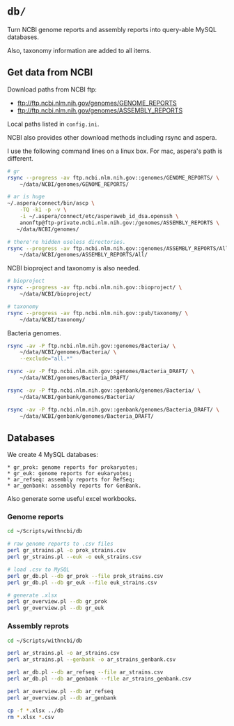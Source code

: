 # `db/`

Turn NCBI genome reports and assembly reports into query-able MySQL databases.

Also, taxonomy information are added to all items.

## Get data from NCBI

Download paths from NCBI ftp:

* ftp://ftp.ncbi.nlm.nih.gov/genomes/GENOME_REPORTS
* ftp://ftp.ncbi.nlm.nih.gov/genomes/ASSEMBLY_REPORTS

Local paths listed in `config.ini`.  

NCBI also provides other download methods including rsync and aspera.

I use the following command lines on a linux box. For mac, aspera's path is different.

```bash
# gr
rsync --progress -av ftp.ncbi.nlm.nih.gov::genomes/GENOME_REPORTS/ \
    ~/data/NCBI/genomes/GENOME_REPORTS/

# ar is huge
~/.aspera/connect/bin/ascp \
    -TQ -k1 -p -v \
    -i ~/.aspera/connect/etc/asperaweb_id_dsa.openssh \
    anonftp@ftp-private.ncbi.nlm.nih.gov:/genomes/ASSEMBLY_REPORTS \
   ~/data/NCBI/genomes/

# there're hidden useless directories.
rsync --progress -av ftp.ncbi.nlm.nih.gov::genomes/ASSEMBLY_REPORTS/All/ \
    ~/data/NCBI/genomes/ASSEMBLY_REPORTS/All/
```

NCBI bioproject and taxonomy is also needed.

```bash
# bioproject
rsync --progress -av ftp.ncbi.nlm.nih.gov::bioproject/ \
    ~/data/NCBI/bioproject/

# taxonomy
rsync --progress -av ftp.ncbi.nlm.nih.gov::pub/taxonomy/ \
    ~/data/NCBI/taxonomy/
```

Bacteria genomes.

```bash
rsync -av -P ftp.ncbi.nlm.nih.gov::genomes/Bacteria/ \
    ~/data/NCBI/genomes/Bacteria/ \
    --exclude="all.*"

rsync -av -P ftp.ncbi.nlm.nih.gov::genomes/Bacteria_DRAFT/ \
    ~/data/NCBI/genomes/Bacteria_DRAFT/

rsync -av -P ftp.ncbi.nlm.nih.gov::genbank/genomes/Bacteria/ \
    ~/data/NCBI/genbank/genomes/Bacteria/

rsync -av -P ftp.ncbi.nlm.nih.gov::genbank/genomes/Bacteria_DRAFT/ \
    ~/data/NCBI/genbank/genomes/Bacteria_DRAFT/

```

## Databases

We create 4 MySQL databases:

    * gr_prok: genome reports for prokaryotes;
    * gr_euk: genome reports for eukaryotes;
    * ar_refseq: assembly reports for RefSeq;
    * ar_genbank: assembly reports for GenBank.

Also generate some useful excel workbooks.

### Genome reports

```bash
cd ~/Scripts/withncbi/db

# raw genome reports to .csv files
perl gr_strains.pl -o prok_strains.csv
perl gr_strains.pl --euk -o euk_strains.csv

# load .csv to MySQL
perl gr_db.pl --db gr_prok --file prok_strains.csv
perl gr_db.pl --db gr_euk --file euk_strains.csv

# generate .xlsx
perl gr_overview.pl --db gr_prok
perl gr_overview.pl --db gr_euk
```

### Assembly reprots

```bash
cd ~/Scripts/withncbi/db

perl ar_strains.pl -o ar_strains.csv
perl ar_strains.pl --genbank -o ar_strains_genbank.csv

perl ar_db.pl --db ar_refseq --file ar_strains.csv
perl ar_db.pl --db ar_genbank --file ar_strains_genbank.csv

perl ar_overview.pl --db ar_refseq
perl ar_overview.pl --db ar_genbank

cp -f *.xlsx ../db
rm *.xlsx *.csv
```
